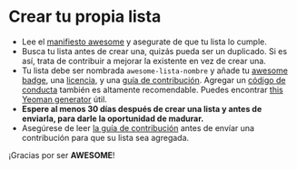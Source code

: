 # Crear tu propia lista

- Lee el [manifiesto awesome](https://github.com/DpdC/awesome-in-spanish/blob/espanol-beta-1_0/awesome.md) y asegurate de que tu lista lo cumple.
- Busca tu lista antes de crear una, quizás pueda ser un duplicado. Si es así, trata de contribuir a mejorar la existente en vez de crear una.
- Tu lista debe ser nombrada `awesome-lista-nombre` y añade tu [awesome badge](https://github.com/DpdC/awesome-in-spanish/blob/espanol-beta-1_0/awesome.md#awesome-insignia), una [licencia](https://github.com/DpdC/awesome-in-spanish/blob/espanol-beta-1_0/awesome.md#busca-una-licencia-apropiada), y una [guía de contribución](https://github.com/DpdC/awesome-in-spanish/blob/espanol-beta-1_0/awesome.md#incluye-guías-de-colaboración). Agregar un [código de conducta](http://contributor-covenant.org/) también es altamente recomendable. Puedes encontrar [this Yeoman generator](https://github.com/dar5hak/generator-awesome-list) útil.
- **Espere al menos 30 días después de crear una lista y antes de enviarla, para darle la oportunidad de madurar.**
- Asegúrese de leer [la guía de contribución](https://github.com/DpdC/awesome-in-spanish/blob/espanol-beta-1_0/contributing.md) antes de envíar una contribución para que su lista sea agregada.

¡Gracias por ser **AWESOME**!
